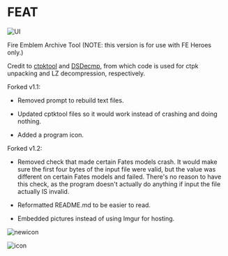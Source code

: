 # FEAT

![UI](example_pictures/UI.png)

Fire Emblem Archive Tool (NOTE: this version is for use with FE Heroes only.)

Credit to [ctpktool](https://github.com/polaris-/ctpktool) and [DSDecmp](https://github.com/einstein95/dsdecmp), from which code is used for ctpk unpacking and LZ decompression, respectively. 

Forked v1.1:

- Removed prompt to rebuild text files.

- Updated cptktool files so it would work instead of crashing and doing nothing.

- Added a program icon.

Forked v1.2:

- Removed check that made certain Fates models crash. It would make sure the first four bytes of the input file were valid, but the value was different on certain Fates models and failed. There's no reason to have this check, as the program doesn't actually do anything if input the file actually IS invalid.

- Reformatted README.md to be easier to read.

- Embedded pictures instead of using Imgur for hosting.



![newicon](example_pictures/newicon.png)


![icon](example_pictures/UI_2.png)
